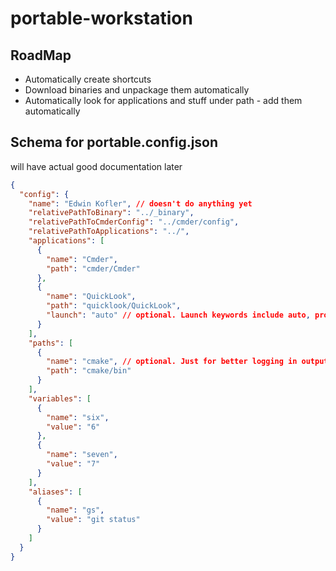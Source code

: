# portable-workstation

## RoadMap

- Automatically create shortcuts
- Download binaries and unpackage them automatically
- Automatically look for applications and stuff under path - add them automatically

## Schema for portable.config.json

will have actual good documentation later

```json
{
  "config": {
    "name": "Edwin Kofler", // doesn't do anything yet
    "relativePathToBinary": "../_binary",
    "relativePathToCmderConfig": "../cmder/config",
    "relativePathToApplications": "../",
    "applications": [
      {
        "name": "Cmder",
        "path": "cmder/Cmder"
      },
      {
        "name": "QuickLook",
        "path": "quicklook/QuickLook",
        "launch": "auto" // optional. Launch keywords include auto, prompt, and autoForce. "prompt" is default. autoForce launches the app even if it already exists
      }
    ],
    "paths": [
      {
        "name": "cmake", // optional. Just for better logging in output
        "path": "cmake/bin"
      }
    ],
    "variables": [
      {
        "name": "six",
        "value": "6"
      },
      {
        "name": "seven",
        "value": "7"
      }
    ],
    "aliases": [
      {
        "name": "gs",
        "value": "git status"
      }
    ]
  }
}
```
